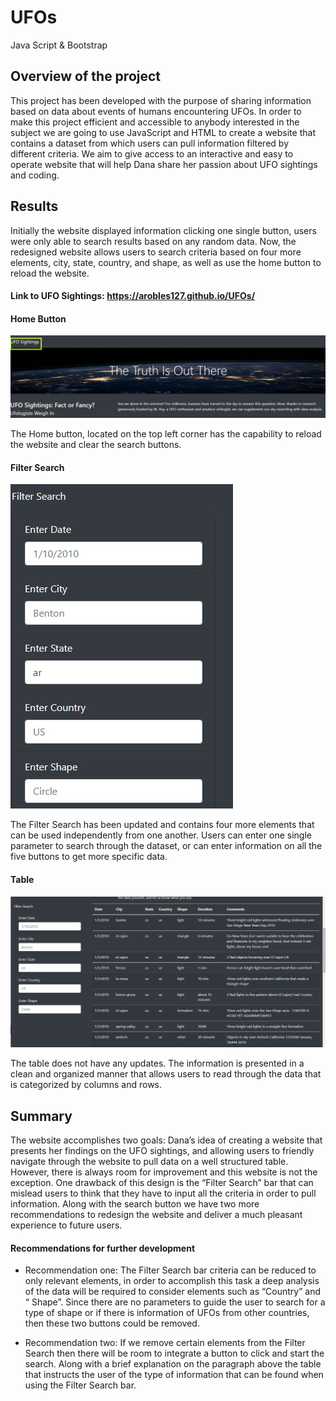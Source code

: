 # UFOs
Java Script &amp; Bootstrap


## Overview of the project 

This project has been developed with the purpose of sharing information based on data about events of humans encountering UFOs. In order to make this project efficient and accessible to anybody interested in the subject we are going to use JavaScript and HTML to create a website that contains a dataset from which users can pull information filtered by different criteria. 
We aim to give access to an  interactive and easy to operate website that will help Dana share her passion about UFO sightings and coding.    



## Results

Initially the website displayed information clicking one single button, users were only able to search results based on any random data. Now, the redesigned website allows users to search criteria based on four more elements, city, state, country, and shape, as well as use the home button to reload the website. 

#### Link to UFO Sightings: https://arobles127.github.io/UFOs/ 

#### Home Button

![Index_Button](https://github.com/ARobles127/UFOs/blob/main/Index_Button.png)



The Home button, located on the top left corner  has the capability to reload the website and clear the search buttons.  


#### Filter Search

![Filter_Bar](https://github.com/ARobles127/UFOs/blob/main/Filter_Bar.png)



The Filter Search has been updated and contains four more elements that can be used independently from one another. Users can enter one single parameter to search through the dataset, or can enter information on all the five buttons to get more specific data.


#### Table

![Filtered_Table](https://github.com/ARobles127/UFOs/blob/main/Filtered_Table.png) 



The table does not have any updates. The information is presented in a clean and organized manner that allows users to read through the data that is categorized by columns and rows. 



## Summary

The website accomplishes two goals: Dana’s idea of creating a website that  presents her findings on the UFO sightings, and allowing users to friendly navigate through the website to pull data on a well structured table. However, there is always room for improvement and this website is not the exception. One  drawback of this design is the “Filter Search” bar that can mislead users to think that they have to input all the criteria in order to pull information. Along with the search button we have two more recommendations to redesign the website and deliver a much pleasant experience to future users. 
 
#### Recommendations for further development

- Recommendation one: The Filter Search bar criteria can be reduced to only relevant elements, in order to accomplish this task a deep analysis of the data will be required to consider elements such as “Country” and “ Shape”. Since there are no parameters to guide the user to search for a type of shape or if there is information of UFOs from other countries, then these two buttons could be removed. 


- Recommendation two: If we remove certain elements from the Filter Search then there will be room to integrate a button to click and start the search. Along with a brief explanation on the paragraph above the table that instructs the user of the type of information that can be found when using the Filter Search bar.  

